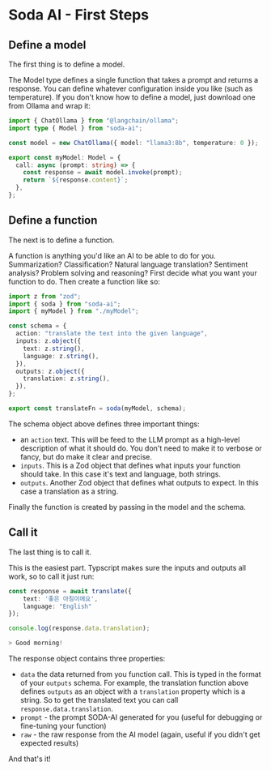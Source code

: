 # Soda AI - First Steps

## Define a model

The first thing is to define a model.

The Model type defines a single function that takes a prompt and returns a response. You can define whatever configuration inside you like (such as temperature). If you don't know how to define a model, just download one from Ollama and wrap it:

```ts
import { ChatOllama } from "@langchain/ollama";
import type { Model } from "soda-ai";

const model = new ChatOllama({ model: "llama3:8b", temperature: 0 });

export const myModel: Model = {
  call: async (prompt: string) => {
    const response = await model.invoke(prompt);
    return `${response.content}`;
  },
};
```

## Define a function

The next is to define a function.

A function is anything you'd like an AI to be able to do for you. Summarization? Classification? Natural language translation? Sentiment analysis? Problem solving and reasoning? First decide what you want your function to do. Then create a function like so:

```ts
import z from "zod";
import { soda } from "soda-ai";
import { myModel } from "./myModel";

const schema = {
  action: "translate the text into the given language",
  inputs: z.object({
    text: z.string(),
    language: z.string(),
  }),
  outputs: z.object({
    translation: z.string(),
  }),
};

export const translateFn = soda(myModel, schema);
```

The schema object above defines three important things:

- an `action` text. This will be feed to the LLM prompt as a high-level description of what it should do. You don't need to make it to verbose or fancy, but do make it clear and precise.
- `inputs`. This is a Zod object that defines what inputs your function should take. In this case it's text and language, both strings.
- `outputs`. Another Zod object that defines what outputs to expect. In this case a translation as a string.

Finally the function is created by passing in the model and the schema.

## Call it

The last thing is to call it.

This is the easiest part. Typscript makes sure the inputs and outputs all work, so to call it just run:

```ts
const response = await translate({
    text: '좋은 아침이에요',
    language: "English"
});

console.log(response.data.translation);

> Good morning!
```

The response object contains three properties:

- `data` the data returned from you function call. This is typed in the format of your `outputs` schema. For example, the translation function above defines `outputs` as an object with a `translation` property which is a string. So to get the translated text you can call `response.data.translation`.
- `prompt` - the prompt SODA-AI generated for you (useful for debugging or fine-tuning your function)
- `raw` - the raw response from the AI model (again, useful if you didn't get expected results)

And that's it!
